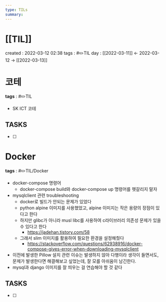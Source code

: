 ```yaml
---
type: TILs
summary: 
---
```


# [[TIL]]
created : 2022-03-12 02:38
tags : #✏️TIL
day : [[2022-03-11]] ← 2022-03-12 → [[2022-03-13]]

# 코테
**tags** : #✏️TIL
- SK ICT 코테

## TASKS
- [ ] 

# Docker
**tags** : #✏️TIL/Docker 
- docker-compose 명령어
	- docker-compose build와 docker-compose up 명령어를 헷갈리지 말자
- mysqlclient 관련 troubleshooting
	- docker로 빌드가 안되는 문제가 있었다
	- python alpine 이미지를 사용했었고, alpine 이미지는 작은 용량의 장점이 있다고 한다
	- 하지만 glibc가 아니라 musl libc를 사용하여 c라이브러리 의존성 문제가 있을 수 있다고 한다
		- https://jadehan.tistory.com/58
	- 그래서 slim 이미지를 활용하여 필요한 환경을 설정해줬다
		- https://stackoverflow.com/questions/62938916/docker-compose-gives-error-when-downloading-mysqlclient
- 이전에 발생한 Pillow 설치 관련 이슈는 발생하지 않아 다행이라 생각이 들면서도, 문제가 발생한다면 해결해보고 싶었는데, 잘 모를 아쉬움이 남긴한다.
- mysql과 django 이미지를 잘 띄우는 걸 연습해야 할 것 같다

## TASKS
- [ ] 

